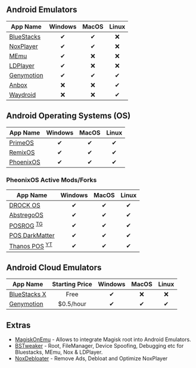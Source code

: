 ## Android Emulators
| App Name | Windows | MacOS | Linux
|-|:-:|:-:|:-:|
| [BlueStacks](https://www.bluestacks.com) | ✔ | ✔ | ❌ |
| [NoxPlayer](https://www.bignox.com) | ✔ | ✔ | ❌ |
| [MEmu](https://www.memuplay.com) | ✔ | ❌ | ❌ |
| [LDPlayer](https://www.ldplayer.net) | ✔ | ❌ | ❌ |
| [Genymotion](https://www.genymotion.com) | ✔ | ✔ | ✔ |
| [Anbox](https://anbox.io) | ❌ | ❌ | ✔ |
| [Waydroid](https://waydro.id) | ❌ | ❌ | ✔ |

## Android Operating Systems (OS)
| App Name | Windows | MacOS | Linux
|-|:-:|:-:|:-:|
| [PrimeOS](https://primeos.in) | ✔ | ✔ | ✔ |
| [RemixOS](https://www.fosshub.com/Remix-OS.html) | ✔ | ✔ | ✔ |
| [PhoenixOS](http://www.phoenixos.com/en_US/phoenixos) | ✔ | ✔ | ✔ |

### PheonixOS Active Mods/Forks
| App Name | Windows | MacOS | Linux
|-|:-:|:-:|:-:|
| [DROCK OS](https://drocksl.blogspot.com/) | ✔ | ✔ | ✔ |
| [AbstregoOS](https://discord.com/invite/ZqvYu6mEjb) | ✔ | ✔ | ✔ |
| [POSROG](https://posrog.my.id) <sup> [TG](https://t.me/posrogchannel)| ✔ | ✔ | ✔ |
| [POS DarkMatter](https://supreme-gamers.com/r/phoenixos-darkmatter-supercharged-for-everyone.2/) | ✔ | ✔ | ✔ |
| [Thanos POS](https://t.me/thanosphd3) <sup> [YT](https://www.youtube.com/channel/UCR_1iKHYPKQk8ratPkCPP5w)| ✔ | ✔ | ✔ |

## Android Cloud Emulators
| App Name | Starting Price | Windows | MacOS | Linux
|-|:-:|:-:|:-:|:-:|
| [BlueStacks X](https://x.bluestacks.com) | Free | ✔ | ❌ | ❌ |
| [Genymotion](https://www.genymotion.com) | $0.5/hour | ✔ | ✔ | ✔ |

## Extras
- [MagiskOnEmu](https://github.com/HuskyDG/MagiskOnEmu) - Allows to integrate Magisk root into Android Emulators.
- [BSTweaker](https://bstweaker.tk) - Root, FileManager, Device Spoofing, Debugging etc for Bluestacks, MEmu, Nox & LDPlayer.
- [NoxDebloater](https://gist.github.com/Log1x/12d330ef7685d6fbc611d1d57efb5c29) - Remove Ads, Debloat and Optimize NoxPlayer
